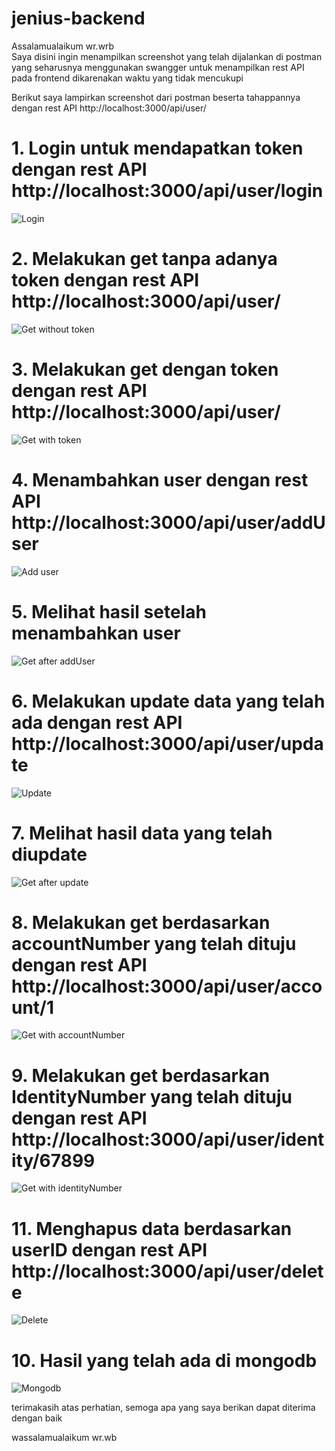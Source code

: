 # jenius-backend

Assalamualaikum wr.wrb </br>
Saya disini ingin menampilkan screenshot yang telah dijalankan di postman yang seharusnya menggunakan swangger untuk menampilkan rest API pada frontend
dikarenakan waktu yang tidak mencukupi

Berikut saya lampirkan screenshot dari postman beserta tahappannya dengan rest API http://localhost:3000/api/user/

# 1. Login untuk mendapatkan token dengan rest API http://localhost:3000/api/user/login
![Login](https://user-images.githubusercontent.com/78307031/110574934-9af5b600-8190-11eb-9af0-b5e08e94a1cc.PNG)

# 2. Melakukan get tanpa adanya token dengan rest API http://localhost:3000/api/user/
![Get without token](https://user-images.githubusercontent.com/78307031/110575101-f162f480-8190-11eb-92a2-aad4a838d5fa.PNG)

# 3. Melakukan get dengan token  dengan rest API http://localhost:3000/api/user/
![Get with token](https://user-images.githubusercontent.com/78307031/110576306-2112fc00-8193-11eb-8966-23c8f646f344.PNG)

# 4. Menambahkan user  dengan rest API http://localhost:3000/api/user/addUser
![Add user](https://user-images.githubusercontent.com/78307031/110576404-4dc71380-8193-11eb-8226-bb86088e67cd.PNG)

# 5. Melihat hasil setelah menambahkan user 
![Get after addUser](https://user-images.githubusercontent.com/78307031/110576502-764f0d80-8193-11eb-8ee1-62775e75ed60.PNG)

# 6. Melakukan update data yang telah ada  dengan rest API http://localhost:3000/api/user/update
![Update](https://user-images.githubusercontent.com/78307031/110576615-a5fe1580-8193-11eb-8f16-14c3aafad783.PNG)

# 7. Melihat hasil data yang telah diupdate
![Get after update](https://user-images.githubusercontent.com/78307031/110576711-c7f79800-8193-11eb-839f-5e8613c369a4.PNG)

# 8. Melakukan get berdasarkan accountNumber yang telah dituju  dengan rest API http://localhost:3000/api/user/account/1
![Get with accountNumber](https://user-images.githubusercontent.com/78307031/110576778-ec537480-8193-11eb-9bc7-20d1b5349bf1.PNG)

# 9. Melakukan get berdasarkan IdentityNumber yang telah dituju  dengan rest API http://localhost:3000/api/user/identity/67899
![Get with identityNumber](https://user-images.githubusercontent.com/78307031/110576892-26bd1180-8194-11eb-96ef-72881af2f33f.PNG)

# 11. Menghapus data berdasarkan userID dengan rest API http://localhost:3000/api/user/delete
![Delete](https://user-images.githubusercontent.com/78307031/110577211-c4184580-8194-11eb-8c0d-77d3221960e5.PNG)

# 10. Hasil yang telah ada di mongodb
![Mongodb](https://user-images.githubusercontent.com/78307031/110577002-54a25600-8194-11eb-9cd5-a107df1f08d4.PNG)

terimakasih atas perhatian, semoga apa yang saya berikan dapat diterima dengan baik </br>

wassalamualaikum wr.wb
